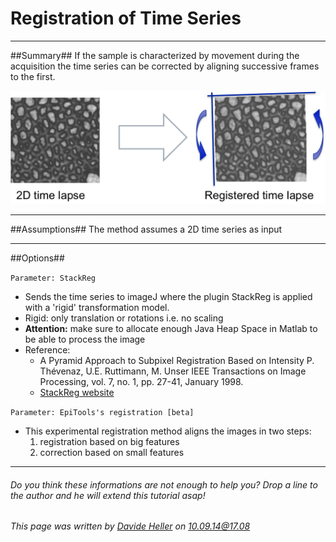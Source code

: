 # Registration of Time Series #

---------------------------------------
##Summary##
If the sample is characterized by movement during the acquisition the time series can be corrected by aligning successive frames to the first.

![Selective Plane Projection](../Images/matlab/registration.png)

---------------------------------------
##Assumptions##
The method assumes a 2D time series as input

---------------------------------------
##Options##

`Parameter: StackReg`

* Sends the time series to imageJ where the plugin StackReg is applied with a 'rigid' transformation model.
* Rigid: only translation or rotations i.e. no scaling
* **Attention:** make sure to allocate enough Java Heap Space in Matlab to be able to process the image
* Reference:
	* A Pyramid Approach to Subpixel Registration Based on Intensity P. Thévenaz, U.E. Ruttimann, M. Unser IEEE Transactions on Image Processing, vol. 7, no. 1, pp. 27-41, January 1998.
	* [StackReg website](http://bigwww.epfl.ch/thevenaz/stackreg/)

`Parameter: EpiTools's registration [beta]`

* This experimental registration method aligns the images in two steps:
	1. registration based on big features
	2. correction based on small features

---------------------------------------
######  Do you think these informations are not enough to help you? Drop a line to the author and he will extend this tutorial asap!

###### This page was written by [Davide Heller](mailto:davide.heller@imls.uzh.ch) on 10.09.14@17.08



<script>
  (function(i,s,o,g,r,a,m){i['GoogleAnalyticsObject']=r;i[r]=i[r]||function(){
  (i[r].q=i[r].q||[]).push(arguments)},i[r].l=1*new Date();a=s.createElement(o),
  m=s.getElementsByTagName(o)[0];a.async=1;a.src=g;m.parentNode.insertBefore(a,m)
  })(window,document,'script','//www.google-analytics.com/analytics.js','ga');

  ga('create', 'UA-55332946-1', 'auto');
  ga('send', 'pageview');

</script>
